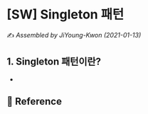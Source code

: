 # [SW] Singleton 패턴

:writing_hand: *Assembled by JiYoung-Kwon (2021-01-13)* 



## 1. Singleton 패턴이란?

* 

## :page_with_curl: Reference


